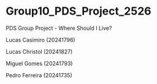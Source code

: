 # Group10_PDS_Project_2526
PDS Group Project - Where Should I Live?

Lucas Casimiro (20241796)

Lucas Christol (20241827)

Miguel Gomes (20241793)

Pedro Ferreira (20241735)
